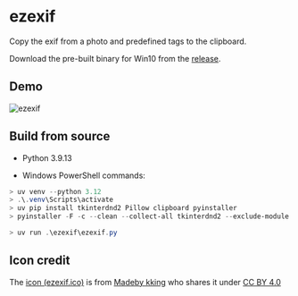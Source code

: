 # ezexif

Copy the exif from a photo and predefined tags to the clipboard.

Download the pre-built binary for Win10 from the [release](https://github.com/aben20807/ezexif/releases).

## Demo

![ezexif](https://user-images.githubusercontent.com/14831545/230545066-ec100126-a415-4285-9184-b21e8ffbae3f.gif)

## Build from source

+ Python 3.9.13

+ Windows PowerShell commands:

```powershell
> uv venv --python 3.12
> .\.venv\Scripts\activate
> uv pip install tkinterdnd2 Pillow clipboard pyinstaller
> pyinstaller -F -c --clean --collect-all tkinterdnd2 --exclude-module black --icon=ezexif.ico .\ezexif\ezexif.py
```

```powershell
> uv run .\ezexif\ezexif.py
```

## Icon credit

The [icon (ezexif.ico)](https://icon-icons.com/icon/Document-Image-images-picture/82883) is from [Madeby kking](https://icon-icons.com/users/lUybzhSQf3kZ7FimJzYlO/icon-sets/) who shares it under [CC BY 4.0](https://creativecommons.org/licenses/by/4.0/)
